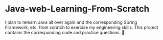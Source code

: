 # Java-web-Learning-From-Scratch
I plan to relearn Java all over again and the corresponding Spring Framework, etc. from scratch to exercise my engineering skills. This project contains the corresponding code and practice questions. 🤠
